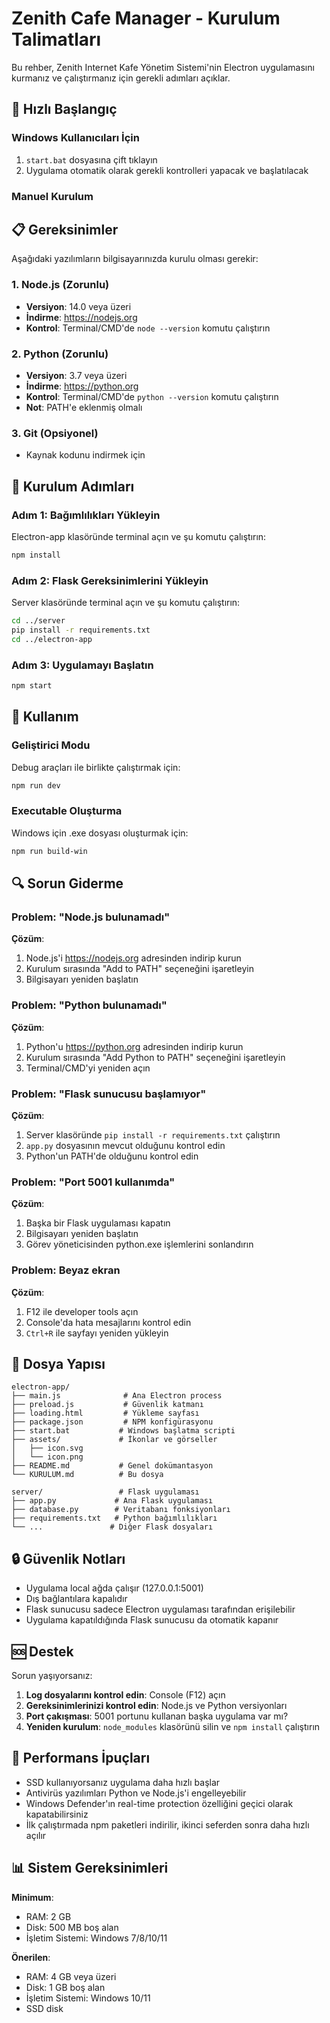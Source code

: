 # Zenith Cafe Manager - Kurulum Talimatları

Bu rehber, Zenith Internet Kafe Yönetim Sistemi'nin Electron uygulamasını kurmanız ve çalıştırmanız için gerekli adımları açıklar.

## 🚀 Hızlı Başlangıç

### Windows Kullanıcıları İçin
1. `start.bat` dosyasına çift tıklayın
2. Uygulama otomatik olarak gerekli kontrolleri yapacak ve başlatılacak

### Manuel Kurulum

## 📋 Gereksinimler

Aşağıdaki yazılımların bilgisayarınızda kurulu olması gerekir:

### 1. Node.js (Zorunlu)
- **Versiyon**: 14.0 veya üzeri
- **İndirme**: https://nodejs.org
- **Kontrol**: Terminal/CMD'de `node --version` komutu çalıştırın

### 2. Python (Zorunlu)
- **Versiyon**: 3.7 veya üzeri
- **İndirme**: https://python.org
- **Kontrol**: Terminal/CMD'de `python --version` komutu çalıştırın
- **Not**: PATH'e eklenmiş olmalı

### 3. Git (Opsiyonel)
- Kaynak kodunu indirmek için

## 🔧 Kurulum Adımları

### Adım 1: Bağımlılıkları Yükleyin

Electron-app klasöründe terminal açın ve şu komutu çalıştırın:

```bash
npm install
```

### Adım 2: Flask Gereksinimlerini Yükleyin

Server klasöründe terminal açın ve şu komutu çalıştırın:

```bash
cd ../server
pip install -r requirements.txt
cd ../electron-app
```

### Adım 3: Uygulamayı Başlatın

```bash
npm start
```

## 🎯 Kullanım

### Geliştirici Modu
Debug araçları ile birlikte çalıştırmak için:
```bash
npm run dev
```

### Executable Oluşturma
Windows için .exe dosyası oluşturmak için:
```bash
npm run build-win
```

## 🔍 Sorun Giderme

### Problem: "Node.js bulunamadı"
**Çözüm**: 
1. Node.js'i https://nodejs.org adresinden indirip kurun
2. Kurulum sırasında "Add to PATH" seçeneğini işaretleyin
3. Bilgisayarı yeniden başlatın

### Problem: "Python bulunamadı"
**Çözüm**:
1. Python'u https://python.org adresinden indirip kurun
2. Kurulum sırasında "Add Python to PATH" seçeneğini işaretleyin
3. Terminal/CMD'yi yeniden açın

### Problem: "Flask sunucusu başlamıyor"
**Çözüm**:
1. Server klasöründe `pip install -r requirements.txt` çalıştırın
2. `app.py` dosyasının mevcut olduğunu kontrol edin
3. Python'un PATH'de olduğunu kontrol edin

### Problem: "Port 5001 kullanımda"
**Çözüm**:
1. Başka bir Flask uygulaması kapatın
2. Bilgisayarı yeniden başlatın
3. Görev yöneticisinden python.exe işlemlerini sonlandırın

### Problem: Beyaz ekran
**Çözüm**:
1. F12 ile developer tools açın
2. Console'da hata mesajlarını kontrol edin
3. `Ctrl+R` ile sayfayı yeniden yükleyin

## 📁 Dosya Yapısı

```
electron-app/
├── main.js              # Ana Electron process
├── preload.js           # Güvenlik katmanı
├── loading.html         # Yükleme sayfası
├── package.json         # NPM konfigürasyonu
├── start.bat           # Windows başlatma scripti
├── assets/             # İkonlar ve görseller
│   ├── icon.svg
│   └── icon.png
├── README.md           # Genel dokümantasyon
└── KURULUM.md          # Bu dosya

server/                 # Flask uygulaması
├── app.py             # Ana Flask uygulaması
├── database.py        # Veritabanı fonksiyonları
├── requirements.txt   # Python bağımlılıkları
└── ...               # Diğer Flask dosyaları
```

## 🔒 Güvenlik Notları

- Uygulama local ağda çalışır (127.0.0.1:5001)
- Dış bağlantılara kapalıdır
- Flask sunucusu sadece Electron uygulaması tarafından erişilebilir
- Uygulama kapatıldığında Flask sunucusu da otomatik kapanır

## 🆘 Destek

Sorun yaşıyorsanız:

1. **Log dosyalarını kontrol edin**: Console (F12) açın
2. **Gereksinimlerinizi kontrol edin**: Node.js ve Python versiyonları
3. **Port çakışması**: 5001 portunu kullanan başka uygulama var mı?
4. **Yeniden kurulum**: `node_modules` klasörünü silin ve `npm install` çalıştırın

## 🚀 Performans İpuçları

- SSD kullanıyorsanız uygulama daha hızlı başlar
- Antivirüs yazılımları Python ve Node.js'i engelleyebilir
- Windows Defender'ın real-time protection özelliğini geçici olarak kapatabilirsiniz
- İlk çalıştırmada npm paketleri indirilir, ikinci seferden sonra daha hızlı açılır

## 📊 Sistem Gereksinimleri

**Minimum**:
- RAM: 2 GB
- Disk: 500 MB boş alan
- İşletim Sistemi: Windows 7/8/10/11

**Önerilen**:
- RAM: 4 GB veya üzeri
- Disk: 1 GB boş alan
- İşletim Sistemi: Windows 10/11
- SSD disk